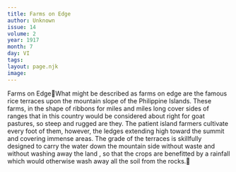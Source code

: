 ```yaml
---
title: Farms on Edge
author: Unknown
issue: 14
volume: 2
year: 1917
month: 7
day: VI
tags:
layout: page.njk
image:
---
```

Farms on EdgeWhat might be described as farms on edge are the famous rice terraces upon the mountain slope of the Philippine Islands. These farms, in the shape of ribbons for miles and miles long cover sides of ranges that in this country would be considered about right for goat pastures, so steep and rugged are they. The patient island farmers cultivate every foot of them, however, the ledges extending high toward the summit and covering immense areas. The grade of the terraces is skillfully designed to carry the water down the mountain side without waste and without washing away the land , so that the crops are benefitted by a rainfall which would otherwise wash away all the soil from the rocks. 
